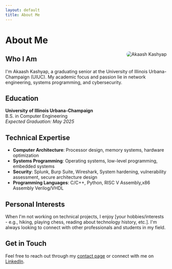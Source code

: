 ```yaml
---
layout: default
title: About Me
---
```


# About Me

<img src="assets/images/profile-photo.jpg" alt="Akaash Kashyap" style="max-width: 300px; border-radius: 10px; float: right; margin-left: 20px; margin-bottom: 10px;">

## Who I Am

I'm Akaash Kashyap, a graduating senior at the University of Illinois Urbana-Champaign (UIUC). My academic focus and passion lie in network engineering, systems programming, and cybersecurity.

## Education

**University of Illinois Urbana-Champaign**  
B.S. in Computer Engineering  
*Expected Graduation: May 2025*

## Technical Expertise

- **Computer Architecture**: Processor design, memory systems, hardware optimization
- **Systems Programming**: Operating systems, low-level programming, embedded systems
- **Security**: Splunk, Burp Suite, Wireshark, System hardening, vulnerability assessment, secure architecture design
- **Programming Languages**: C/C++, Python, RISC V Assembly,x86 Assembly Verilog/VHDL

## Personal Interests

When I'm not working on technical projects, I enjoy [your hobbies/interests - e.g., hiking, playing chess, reading about technology history, etc.]. I'm always looking to connect with other professionals and students in my field.

## Get in Touch

Feel free to reach out through my [contact page](/contact) or connect with me on [LinkedIn](https://www.linkedin.com/in/yourprofile).